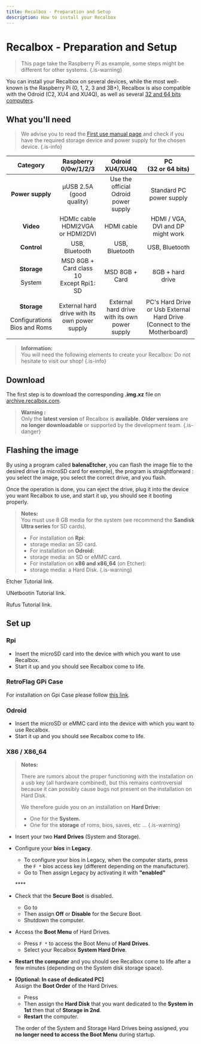 ```yaml
---
title: Recalbox - Preparation and Setup
description: How to install your Recalbox
---
```


# Recalbox - Preparation and Setup


>This page take the Raspberry Pi as example, some steps might be different for other systems.
{.is-warning}

You can install your Recalbox on several devices, while the most well-known is the Raspberry Pi \(0, 1, 2, 3 and 3B+\), Recalbox is also compatible with the Odroid \(C2, XU4 and XU4Q\), as well as several [32 and 64 bits computers](../../../hardware-compatibility/compatible-pcs.md).

## What you'll need


>We advise you to read the [First use manual page](../#i-first-use) and check if you have the required storage device and power supply for the chosen device.
{.is-info}

<table>
  <thead>
    <tr>
      <th style="text-align:center">Category</th>
      <th style="text-align:center">Raspberry 0/0w/1/2/3</th>
      <th style="text-align:center">Odroid XU4/XU4Q</th>
      <th style="text-align:center">PC
        <br />(32 or 64 bits)</th>
    </tr>
  </thead>
  <tbody>
    <tr>
      <td style="text-align:center"><b>Power supply</b>
      </td>
      <td style="text-align:center">&#xB5;USB 2.5A
        <br />(good quality)</td>
      <td style="text-align:center">Use the official Odroid power supply</td>
      <td style="text-align:center">Standard PC power supply</td>
    </tr>
    <tr>
      <td style="text-align:center"><b>Video</b>
      </td>
      <td style="text-align:center">HDMIc cable HDMI2VGA
        <br />or HDMI2DVI</td>
      <td style="text-align:center">HDMI cable</td>
      <td style="text-align:center">HDMI / VGA, DVI and DP might work</td>
    </tr>
    <tr>
      <td style="text-align:center"><b>Control</b>
      </td>
      <td style="text-align:center">USB, Bluetooth</td>
      <td style="text-align:center">USB, Bluetooth</td>
      <td style="text-align:center">USB, Bluetooth</td>
    </tr>
    <tr>
      <td style="text-align:center">
        <p><b>Storage</b>
        </p>
        <p>System</p>
      </td>
      <td style="text-align:center">&#x39C;SD 8GB + Card class 10
        <br />Except Rpi1: SD</td>
      <td style="text-align:center">&#x39C;SD 8GB + Card</td>
      <td style="text-align:center">8GB + hard drive</td>
    </tr>
    <tr>
      <td style="text-align:center">
        <p><b>Storage</b>
        </p>
        <p>Configurations Bios and Roms</p>
      </td>
      <td style="text-align:center">External hard drive with its own power supply</td>
      <td style="text-align:center">External hard drive with its own power supply</td>
      <td style="text-align:center">PC&apos;s Hard Drive or Usb External Hard Drive (Connect to the Motherboard)</td>
    </tr>
  </tbody>
</table>


>**Information:**   
>You will need the following elements to create your Recalbox: Do not hesitate to visit our shop!
{.is-info}

## Download

The first step is to download the corresponding **.img.xz** file on [archive.recalbox.com](https://archive.recalbox.com/).


>**Warning :**   
>Only the **latest version** of Recalbox is **available**. **Older versions** are **no longer downloadable** or supported by the development team.
{.is-danger}

## Flashing the image

By using a program called **balenaEtcher**, you can flash the image file to the desired drive \(a microSD card for exemple\), the program is straightforward : you select the image, you select the correct drive, and you flash.

Once the operation is done, you can eject the drive, plug it into the device you want Recalbox to use, and start it up, you should see it booting properly.


>**Notes:**   
>You must use 8 GB media for the system \(we recommend the **Sandisk Ultra series** for SD cards\). 
>
>* For installation on **Rpi**: 
>  * storage media: an SD card. 
>* For installation on **Odroid:** 
>  * storage media: an SD or eMMC card. 
>* For installation on **x86 and x86\_64** \(on Etcher\): 
>  * storage media: a Hard Disk.
{.is-warning}

Etcher Tutorial link. 

UNetbootin Tutorial link. 

Rufus Tutorial link.

## Set up

### Rpi

* Insert the microSD card into the device with which you want to use Recalbox. 
* Start it up and you should see Recalbox come to life.



### **RetroFlag GPi Case**

For installation on Gpi Case please follow [this link](/basic-manual/getting-started/preparation-and-installation-of-recalbox/retroflag-gpi-case).

### Odroid

* Insert the microSD or eMMC card into the device with which you want to use Recalbox. 
* Start it up and you should see Recalbox come to life.

### X86 / X86\_64


>**Notes:**   
>  
>There are rumors about the proper functioning with the installation on a usb key \(all hardware combined\), but this remains controversial because it can possibly cause bugs not present on the installation on Hard Disk.  
>  
>We therefore guide you on an installation on **Hard Drive:** 
>
>* One for the **System.** 
>* One for the **storage** of roms, bios, saves, etc ... 
{.is-warning}

* Insert your two **Hard Drives** \(System and Storage\). 
* Configure your **bios** in **Legacy**. 

  * To configure your bios in Legacy, when the computer starts, press the `F *` bios access key \(different depending on the manufacturer\). 
  * Go to Then assign Legacy by activating it with **"enabled"**

  \*\*\*\*

* Check that the **Secure Boot** is disabled. 

  * Go to 
  * Then assign **Off** or **Disable** for the Secure Boot. 
  * Shutdown the computer.

* Access the **Boot Menu** of Hard Drives. 

  * Press `F *` to access the Boot Menu of **Hard Drives**. 
  * Select your Recalbox **System Hard Drive**.

* **Restart the computer** and you should see Recalbox come to life after a few minutes \(depending on the System disk storage space\). 
* **\[Optional: In case of dedicated PC\]**   
  Assign the **Boot Order** of the Hard Drives. 

  * Press
  * Then assign the **Hard Disk** that you want dedicated to the **System in 1st** then that of **Storage in 2nd**. 
  * **Restart** the computer. 

  The order of the System and Storage Hard Drives being assigned, you **no longer need to access the Boot Menu** during startup.



